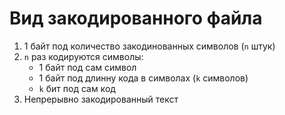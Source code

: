 # Вид закодированного файла

1. 1 байт под количество закодинованных символов (```n``` штук)
2. ```n``` раз кодируются символы:
    * 1 байт под сам символ
    * 1 байт под длинну кода в символах (```k``` символов)
    * ```k``` бит под сам код
3. Непрерывно закодированный текст
